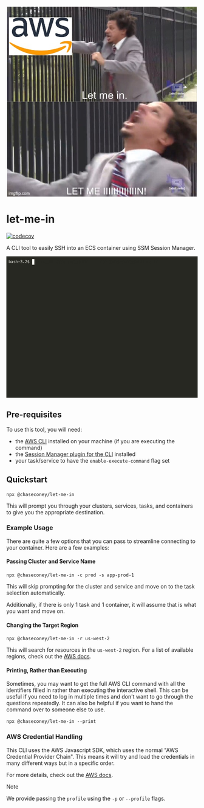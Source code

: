 <p align="center">
  <img src="./let-me-in.jpg" />
</p>

# let-me-in

[![codecov](https://codecov.io/gh/chaseconey/let-me-in/graph/badge.svg?token=H1N2VORZE1)](https://codecov.io/gh/chaseconey/let-me-in)

A CLI tool to easily SSH into an ECS container using SSM Session Manager.

[![asciicast](./demo.gif)](https://asciinema.org/a/ao7mlvJMdkfon36QhInqBK78I)

## Pre-requisites

To use this tool, you will need:

- the [AWS CLI](https://aws.amazon.com/cli/) installed on your machine (if you are executing the command)
- the [Session Manager plugin for the CLI](https://docs.aws.amazon.com/systems-manager/latest/userguide/session-manager-working-with-install-plugin.html) installed
- your task/service to have the `enable-execute-command` flag set

## Quickstart

```
npx @chaseconey/let-me-in
```

This will prompt you through your clusters, services, tasks, and containers to give you the appropriate destination.

### Example Usage

There are quite a few options that you can pass to streamline connecting to your container. Here are a few examples:

#### Passing Cluster and Service Name

```
npx @chaseconey/let-me-in -c prod -s app-prod-1
```

This will skip prompting for the cluster and service and move on to the task selection automatically.

Additionally, if there is only 1 task and 1 container, it will assume that is what you want and move on.

#### Changing the Target Region

```
npx @chaseconey/let-me-in -r us-west-2
```

This will search for resources in the `us-west-2` region. For a list of available regions, check out the [AWS docs](https://aws.amazon.com/about-aws/global-infrastructure/regional-product-services/).

#### Printing, Rather than Executing

Sometimes, you may want to get the full AWS CLI command with all the identifiers filled in rather than executing the interactive shell. This can be useful if you need to log in multiple times and don't want to go through the questions repeatedly. It can also be helpful if you want to hand the command over to someone else to use.

```
npx @chaseconey/let-me-in --print
```

### AWS Credential Handling

This CLI uses the AWS Javascript SDK, which uses the normal "AWS Credential Provider Chain". This means it will try and load the credentials in many different ways but in a specific order.

For more details, check out the [AWS docs](https://docs.aws.amazon.com/sdk-for-java/latest/developer-guide/credentials-chain.html#credentials-default).

> [!NOTE]  
> We provide passing the `profile` using the `-p` or `--profile` flags.
